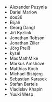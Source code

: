 - Alexander Puzynia
- Dariel Marlow
- dos36
- Elijah
- Georg Dangl
- Jiří Kyzlink
- Jonathan Robson
- Jonathan Ziller
- Jörg Preiß
- kysel
- MadMathMike
- Markus Amshove
- Matthias Koch
- Michael Bisbjerg
- Sebastian Karasek
- Stefan Bertels
- Vladislav Khapin
- Yuuki Wesp
